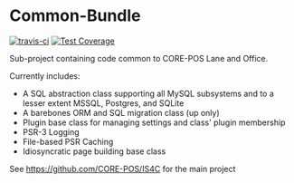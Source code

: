 # Common-Bundle
[![travis-ci](https://travis-ci.org/CORE-POS/Common-Bundle.svg?branch=master)](https://travis-ci.org/CORE-POS/Common-Bundle)
[![Test Coverage](https://codeclimate.com/github/CORE-POS/Common-Bundle/badges/coverage.svg)](https://codeclimate.com/github/CORE-POS/Common-Bundle/coverage)

Sub-project containing code common to CORE-POS Lane and Office. 

Currently includes:
* A SQL abstraction class supporting all MySQL subsystems
  and to a lesser extent MSSQL, Postgres, and SQLite
* A barebones ORM and SQL migration class (up only)
* Plugin base class for managing settings and class'
  plugin membership
* PSR-3 Logging
* File-based PSR Caching
* Idiosyncratic page building base class

See https://github.com/CORE-POS/IS4C for the main project
